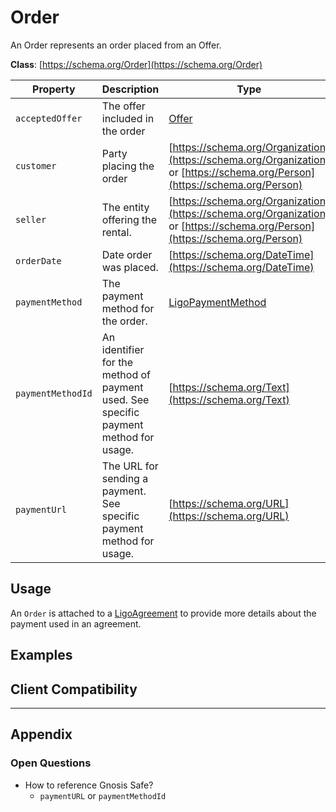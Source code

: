 # Order
An Order represents an order placed from an Offer.

**Class**: [https://schema.org/Order](https://schema.org/Order)

| Property          | Description                                                                          | Type                                                                                                                        |
| ----------------- | ------------------------------------------------------------------------------------ | ---------------------------------------------------------------------------------------------------------------------------- |
| `acceptedOffer`   | The offer included in the order                                                      | [Offer](./Offer)                                                                                                             |
| `customer`        | Party placing the order                                                              | [https://schema.org/Organization](https://schema.org/Organization) or [https://schema.org/Person](https://schema.org/Person) |
| `seller`          | The entity offering the rental.                                                      | [https://schema.org/Organization](https://schema.org/Organization) or [https://schema.org/Person](https://schema.org/Person) |
| `orderDate`       | Date order was placed.                                                               | [https://schema.org/DateTime](https://schema.org/DateTime)                                                                   |
| `paymentMethod`   | The payment method for the order.                                                    | [LigoPaymentMethod](./LigoPaymentMethod)                                                                                     |
| `paymentMethodId` | An identifier for the method of payment used. See specific payment method for usage. | [https://schema.org/Text](https://schema.org/Text)                                                                           |
| `paymentUrl`      | The URL for sending a payment. See specific payment method for usage.                | [https://schema.org/URL](https://schema.org/URL)                                                                             |

## Usage
An `Order` is attached to a [LigoAgreement](./LigoAgreement) to provide more details about the payment used in an agreement.

## Examples

## Client Compatibility

---
## Appendix
### Open Questions
-   How to reference Gnosis Safe?
    -   `paymentURL` or `paymentMethodId`